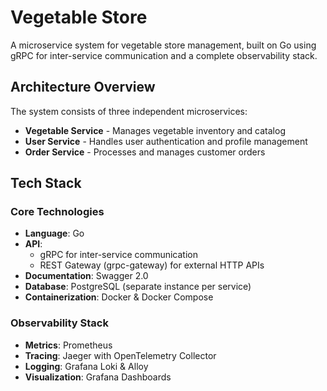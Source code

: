 # Vegetable Store

A microservice system for vegetable store management, built on Go using gRPC for inter-service communication and a complete observability stack.

## Architecture Overview

The system consists of three independent microservices:

- **Vegetable Service** - Manages vegetable inventory and catalog
- **User Service** - Handles user authentication and profile management
- **Order Service** - Processes and manages customer orders

## Tech Stack

### Core Technologies
- **Language**: Go
- **API**: 
  - gRPC for inter-service communication
  - REST Gateway (grpc-gateway) for external HTTP APIs
- **Documentation**: Swagger 2.0
- **Database**: PostgreSQL (separate instance per service)
- **Containerization**: Docker & Docker Compose

### Observability Stack
- **Metrics**: Prometheus
- **Tracing**: Jaeger with OpenTelemetry Collector
- **Logging**: Grafana Loki & Alloy
- **Visualization**: Grafana Dashboards

